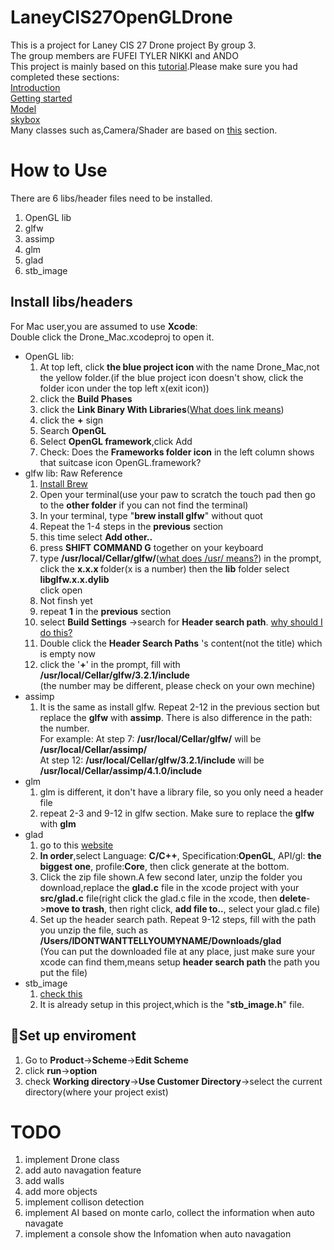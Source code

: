 # LaneyCIS27OpenGLDrone
This is a project for Laney CIS 27 Drone project By group 3.<br/>
The group members are FUFEI TYLER NIKKI and ANDO<br/>
This project is mainly based on this <a href="https://learnopengl.com/">tutorial</a>.Please make sure you had completed these sections:<br/>
<a href="https://learnopengl.com/Introduction">Introduction</a><br/>
<a href=https://learnopengl.com/Getting-started/OpenGL>Getting started</a><br/>
<a href="https://learnopengl.com/Model-Loading/Assimp">Model</a><br/>
<a href="https://learnopengl.com/Advanced-OpenGL/Cubemaps">skybox</a><br/>
Many classes such as,Camera/Shader are based on <a href="https://learnopengl.com/code_viewer_gh.php?code=src/4.advanced_opengl/6.2.cubemaps_environment_mapping/cubemaps_environment_mapping.cpp">this</a> section.

# How to Use
There are 6 libs/header files need to be installed.<br/>
<ol>
<li>OpenGL lib</li>

<li>glfw</li>
<li>assimp</li>
<li>glm</li>
<li>glad</li>
<li>stb_image</li>
</ol>

## Install libs/headers

For Mac user,you are assumed to use <b>Xcode</b>:<br/>
Double click the Drone_Mac.xcodeproj to open it.
<ul>
<li>OpenGL lib:
<ol>
<li>At top left, click <b>the blue project icon </b>with the name Drone_Mac,not the yellow folder.(if the blue project icon doesn't show, click the folder icon under the top left x(exit icon))</li>
<li>click the <b>Build Phases</b></li>
<li>click the <b>Link Binary With Libraries</b>(<a href="https://stackoverflow.com/questions/23177550/what-does-it-mean-to-link-against-something">What does link means</a>)</li>
<li>click the <b>+</b> sign</li>
<li>Search  <b>OpenGL</b></li>
<li>Select <b>OpenGL framework</b>,click Add</li>
<li>Check: Does the <b>Frameworks folder icon</b> in the left column shows that suitcase icon OpenGL.framework?</li>
</ol> </li>

<li>glfw lib: <a herf="https://learnopengl.com/Getting-started/Creating-a-window"> Raw Reference</a>
<ol>
<li><a href="https://brew.sh/">Install Brew</a></li>
<li>Open your terminal(use your paw to scratch the touch pad then go to the <b>other folder</b> if you can not find the terminal)</li>
<li>In your terminal, type "<b>brew install glfw</b>" without quot</li>
<li>Repeat the 1-4 steps in the <b>previous</b> section</li>
<li> this time select <b>Add other..</b></li>
<li>press <b>SHIFT COMMAND G</b> together on your keyboard</li>
<li>type <b>/usr/local/Cellar/glfw/</b>(<a href="https://askubuntu.com/questions/130186/what-is-the-rationale-for-the-usr-directory">what does /usr/ means?</a>) in the prompt, click the <b> x.x.x </b>folder(x is a number) then the <b>lib</b> folder select <b>libglfw.x.x.dylib</b></li> click open
<li>Not finsh yet</li>
<li>repeat <b>1</b> in the <b>previous</b> section</li>
<li>select <b>Build Settings</b> ->search for <b>Header search path</b>. <a href="https://www.quora.com/What-is-the-difference-between-a-header-file-and-a-library-in-c-programming-language">why should I do this?</a></li>
<li>Double click the <b>Header Search Paths</b> 's content(not the title) which is empty now </li>
<li>click the '<b>+</b>' in the prompt, fill with <b>/usr/local/Cellar/glfw/3.2.1/include</b></li>(the number may be different, please check on your own mechine)
</ol>
</li>

<li>assimp
<ol>
<li>It is the same as install glfw. Repeat 2-12 in the previous section but replace the <b>glfw</b> with <b>assimp</b>. There is also difference in the path: the number. <br/>
For example: At step 7: <b>/usr/local/Cellar/glfw/</b> will be <b>/usr/local/Cellar/assimp/</b> <br/>
At step 12: <b>/usr/local/Cellar/glfw/3.2.1/include</b> will be <b>/usr/local/Cellar/assimp/4.1.0/include</b>
</li>
</ol>
</li>
<li>glm
<ol>
<li>glm is different, it don't have a library file, so you only need a  header file</li>
<li>repeat 2-3 and 9-12 in glfw section. Make sure to replace the <b>glfw</b> with <b>glm</b></br>
</ol>
</li>
<li>glad
<ol>
<li>go to this <a href="http://glad.dav1d.de/">website</a> </li>
<li><b>In order</b>,select Language: <b>C/C++</b>, Specification:<b>OpenGL</b>, API/gl: <b>the biggest one</b>, profile:<b>Core</b>, then click generate at the bottom.</li>
<li>Click the zip file shown.A few second later, unzip the folder you download,replace the <b>glad.c</b> file in the xcode project with your <b>src/glad.c</b> file(right click the glad.c file in the xcode, then <b>delete</b>-><b>move to trash</b>, then right click, <b>add file to..</b>, select your glad.c file)</li>
<li>Set up the header search path. Repeat 9-12 steps, fill with the path you unzip the file, such as<b> /Users/IDONTWANTTELLYOUMYNAME/Downloads/glad</b></li>(You can put the downloaded file at any place, just make sure your xcode can find them,means setup <b>header search path</b> the path you put the file)
</ol>
</li>
<li>stb_image
<ol>
<li><a href="https://github.com/nothings/stb/blob/master/stb_image.h">check this</a></li>
<li>It is already setup in this project,which is the "<b>stb_image.h</b>" file.</li>
</ol>
</li>
</ul>

## Set up enviroment
<ol>
<li>Go to <b>Product</b>-><b>Scheme</b>-><b>Edit Scheme</b></li>
<li>click <b>run</b>-><b>option</b></li>
<li>check <b>Working directory</b>-><b>Use Customer Directory</b>->select the current directory(where your project exist)</li>

</ol>

# TODO

<ol>
<li>implement Drone class</li>
<li>add auto navagation feature</li>
<li>add walls</li>
<li>add more objects</li>
<li>implement collison detection</li>
<li>implement AI based on monte carlo, collect the information when auto navagate</li>
<li>implement a console show the Infomation when auto navagation</li>
</ol>



